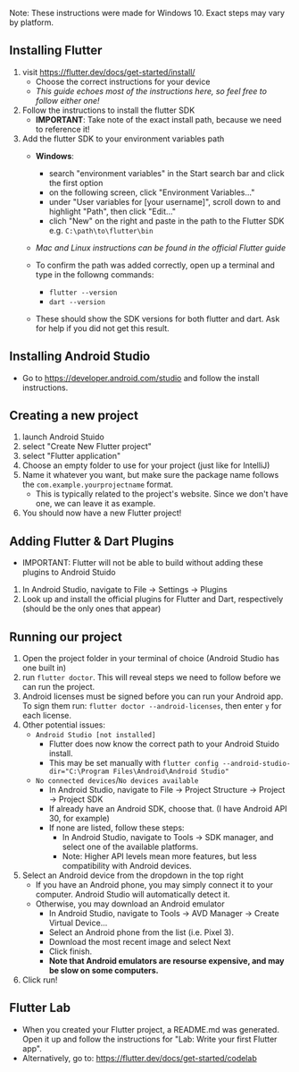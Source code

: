 

Note: These instructions were made for Windows 10. Exact steps may vary by platform.


## Installing Flutter
1. visit https://flutter.dev/docs/get-started/install/
   - Choose the correct instructions for your device
   - *This guide echoes most of the instructions here, so feel free to follow either one!*
2. Follow the instructions to install the flutter SDK
   - **IMPORTANT**: Take note of the exact install path, because we need to reference it!
3. Add the flutter SDK to your environment variables path
   - **Windows**:
     - search "environment variables" in the Start search bar and click the first option
     - on the following screen, click "Environment Variables..."
     - under "User variables for [your username]", scroll down to and highlight "Path", then click "Edit..."
     - clich "New" on the right and paste in the path to the Flutter SDK  
       e.g. `C:\path\to\flutter\bin`

   - *Mac and Linux instructions can be found in the official Flutter guide*

   - To confirm the path was added correctly, open up a terminal and type in the followng commands:
       - `flutter --version`
       - `dart --version`
   - These should show the SDK versions for both flutter and dart. Ask for help if you did not get this result.

## Installing Android Studio
- Go to https://developer.android.com/studio and follow the install instructions.


## Creating a new project
1. launch Android Stuido
2. select "Create New Flutter project"
3. select "Flutter application"
4. Choose an empty folder to use for your project (just like for IntelliJ)
5. Name it whatever you want, but make sure the package name follows the `com.example.yourprojectname` format.
   - This is typically related to the project's website. Since we don't have one, we can leave it as example.
6. You should now have a new Flutter project!

## Adding Flutter & Dart Plugins
- IMPORTANT: Flutter will not be able to build without adding these plugins to Android Stuido
1. In Android Studio, navigate to File -> Settings -> Plugins
2. Look up and install the official plugins for Flutter and Dart, respectively (should be the only ones that appear)

## Running our project
1. Open the project folder in your terminal of choice (Android Studio has one built in)
2. run `flutter doctor`. This will reveal steps we need to follow before we can run the project.
3. Android licenses must be signed before you can run your Android app. To sign them run: `flutter doctor --android-licenses`, then enter `y` for each license.
4. Other potential issues:
   - `Android Studio [not installed]`
     - Flutter does now know the correct path to your Android Stuido install.
     - This may be set manually with `flutter config --android-studio-dir="C:\Program Files\Android\Android Studio"`
   - `No connected devices`/`No devices available`
     - In Android Studio, navigate to File -> Project Structure -> Project -> Project SDK
     - If already have an Android SDK, choose that. (I have Android API 30, for example)
     - If none are listed, follow these steps:
       - In Android Studio, navigate to Tools -> SDK manager, and select one of the available platforms.
       - Note: Higher API levels mean more features, but less compatibility with Android devices.
5. Select an Android device from the dropdown in the top right
   - If you have an Android phone, you may simply connect it to your computer. Android Studio will automatically detect it.
   - Otherwise, you may download an Android emulator
     - In Android Studio, navigate to Tools -> AVD Manager -> Create Virtual Device...
     - Select an Android phone from the list (i.e. Pixel 3).
     - Download the most recent image and select Next
     - Click finish.
     - **Note that Android emulators are resourse expensive, and may be slow on some computers.**
6. Click run!

## Flutter Lab
- When you created your Flutter project, a README.md was generated. Open it up and follow the instructions for "Lab: Write your first Flutter app".
- Alternatively, go to: https://flutter.dev/docs/get-started/codelab

